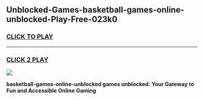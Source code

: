 
## Unblocked-Games-basketball-games-online-unblocked-Play-Free-023k0
<h3>
<a href="https://premium76.site?title=basketball-games-online-unblocked&ref=18A1">CLICK TO PLAY</a></h3>
<hr>

<h3>
<a href="https://premium76.site?title=basketball-games-online-unblocked&ref=18A1">CLICK 2 PLAY</a>
  
</h3>

<a href="https://premium76.site?title=basketball-games-online-unblocked&ref=18A1"><img src="https://clearcache.store/games.png"></a>


**basketball-games-online-unblocked games unblocked: Your Gateway to Fun and Accessible Online Gaming**
